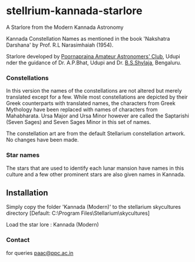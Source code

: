 # stellrium-kannada-starlore
A Starlore from the Modern Kannada Astronomy

Kannada Constellation Names as mentioned in the book 'Nakshatra Darshana' by Prof. R.L Narasimhaiah (1954).

Starlore developed by [Poornaprajna Amateur Astronomers' Club]("https://paac.ppc.ac.in"), Udupi nder the guidance of Dr. A.P.Bhat, Udupi and Dr. [B.S.Shylaja](https://scholar.google.com/citations?user=k8_GPYEAAAAJ&hl=en&oi=sra), Bengaluru.

### Constellations
In this version the names of the constellations are not altered but merely translated except for a few. While most constellations are depicted by their Greek counterparts with translated names, the characters from Greek Mythology have been replaced with names of characters from Mahabharata. Ursa Major and Ursa Minor however are called the Saptarishi (Seven Sages) and Seven Sages Minor in this set of names.

The constellation art are from the default Stellarium constellation artwork. No changes have been made.

### Star names
The stars that are used to identify each lunar mansion have names in this culture and a few other prominent stars are also given names in Kannada.
  
## Installation
Simply copy the folder 'Kannada (Modern)' to the stellarium skycultures directory [Default: C:\Program Files\Stellarium\skycultures]

Load the star lore : Kannada (Modern)

### Contact
for queries paac@ppc.ac.in
